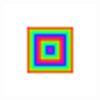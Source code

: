 <img alt="multicolored squares rotating at slightly different rates" src="/test.svg" width="300px" height="300px" />
